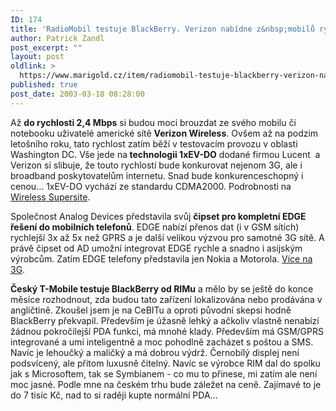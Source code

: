 ```yaml
---
ID: 174
title: 'RadioMobil testuje BlackBerry. Verizon nabídne z&nbsp;mobilů rychlost 2,4 Mbps, čipset pro EDGE'
author: Patrick Zandl
post_excerpt: ""
layout: post
oldlink: >
  https://www.marigold.cz/item/radiomobil-testuje-blackberry-verizon-nabidne-z-mobilu-rychlost-2-4-mbps-cipset-pro-edge
published: true
post_date: 2003-03-18 08:28:00
---
```

<p>
Až <STRONG>do rychlosti 2,4 Mbps</STRONG> si budou moci brouzdat ze svého mobilu či notebooku&#160;uživatelé americké sítě <STRONG>Verizon Wireless</STRONG>. Ovšem až na podzim letošního roku, tato rychlost zatím běží v testovacím provozu v oblasti Washington DC. Vše jede na<STRONG> technologii 1xEV-DO</STRONG> dodané firmou Lucent&#160; a Verizon si slibuje, že touto rychlostí bude konkurovat nejenom 3G, ale i broadband poskytovatelům internetu. Snad bude konkurenceschopný i cenou... 1xEV-DO vychází ze standardu CDMA2000. Podrobnosti na <A href="http://wireless.ziffdavis.com/article2/0,3973,937443,00.asp" target=_blank>Wireless Supersite</A>.</p>

<p>
Společnost Analog Devices představila svůj <STRONG>čipset pro kompletní EDGE řešení do mobilních telefonů</STRONG>. EDGE nabízí přenos dat (i v GSM sítích) rychlejší 3x až 5x než GPRS a je další velikou výzvou pro samotné 3G sítě. A právě čipset od AD umožní integrovat EDGE rychle a snadno i asijským výrobcům. Zatím EDGE telefony&#160;představila jen Nokia a Motorola. <A href="http://www.3g.co.uk/PR/March2003/5057.htm" target=_blank>Více na 3G</A>.</p>

<p>
<STRONG>Český T-Mobile testuje BlackBerry od RIMu</STRONG> a mělo by se ještě do konce měsíce rozhodnout, zda budou tato zařízení lokalizována nebo prodávána v angličtině. Zkoušel jsem je na CeBITu a oproti původní skepsi hodně BlackBerry překvapil. Především je úžasně lehký a ačkoliv vlastně nenabízí žádnou pokročilejší PDA funkci, má mnohé klady. Především má GSM/GPRS integrované a umí inteligentně a moc pohodlně zacházet s poštou a SMS. Navíc je lehoučký a maličký a má dobrou výdrž. Černobílý displej není podsvícený, ale přitom luxusně čitelný. Navíc se výrobce RIM dal do spolku jak s Microsoftem, tak se Symbianem - co mu to přinese, mi zatím ale není moc jasné. Podle mne na českém trhu bude záležet na ceně. Zajímavé to je do 7 tisíc Kč, nad to si raději kupte normální PDA...</p>
